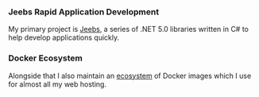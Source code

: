 ### Jeebs Rapid Application Development

My primary project is [Jeebs](https://github.com/bfren/jeebs), a series of .NET 5.0 libraries written in C# to help develop applications quickly.

### Docker Ecosystem

Alongside that I also maintain an [ecosystem](https://github.com/bfren/docker) of Docker images which I use for almost all my web hosting.
